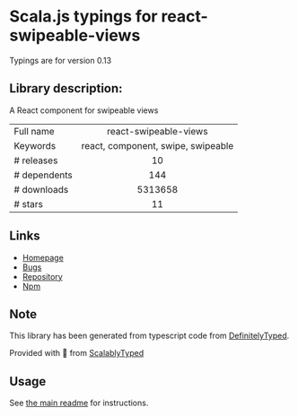 
# Scala.js typings for react-swipeable-views

Typings are for version 0.13

## Library description:
A React component for swipeable views

|                    |                 |
| ------------------ | :-------------: |
| Full name          | react-swipeable-views |
| Keywords           | react, component, swipe, swipeable |
| # releases         | 10 |
| # dependents       | 144 |
| # downloads        | 5313658 |
| # stars            | 11 |

## Links
- [Homepage](https://github.com/oliviertassinari/react-swipeable-views#readme)
- [Bugs](https://github.com/oliviertassinari/react-swipeable-views/issues)
- [Repository](https://github.com/oliviertassinari/react-swipeable-views)
- [Npm](https://www.npmjs.com/package/react-swipeable-views)
    


## Note
This library has been generated from typescript code from [DefinitelyTyped](https://definitelytyped.org).

Provided with :purple_heart: from [ScalablyTyped](https://github.com/oyvindberg/ScalablyTyped)

## Usage
See [the main readme](../../readme.md) for instructions.


